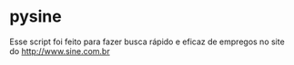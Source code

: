 # pysine
Esse script foi feito para fazer busca  rápido e eficaz de empregos no site do http://www.sine.com.br
